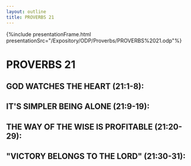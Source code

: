 ```yaml
---
layout: outline
title: PROVERBS 21
---
```

{%include presentationFrame.html presentationSrc="/Expository/ODP/Proverbs/PROVERBS%2021.odp"%}

# PROVERBS 21
##  GOD WATCHES THE HEART (21:1-8): 
##  IT\'S SIMPLER BEING ALONE (21:9-19): 
##  THE WAY OF THE WISE IS PROFITABLE (21:20-29): 
##  \"VICTORY BELONGS TO THE LORD\" (21:30-31): 
